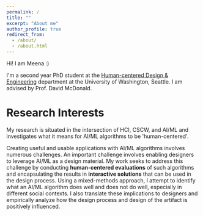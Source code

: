 ```yaml
---
permalink: /
title: ""
excerpt: "About me"
author_profile: true
redirect_from: 
  - /about/
  - /about.html
---
```


Hi! I am Meena :) 

I'm a second year PhD student at the [Human-centered Design & Engineering](https://www.hcde.washington.edu/) department at the University of Washington, Seattle. I am advised by Prof. David McDonald.

Research Interests
======

My research is situated in the intersection of HCI, CSCW, and AI/ML and investigates what it means for AI/ML algorithms to be 'human-centered'. 

Creating useful and usable applications with AI/ML algorithms involves numerous challenges. An important challenge involves enabling designers to leverage AI/ML as a design material. My work seeks to address this challenge by conducting **human-centered evaluations** of such algorithms and encapsulating the results in **interactive solutions** that can be used in the design process. Using a mixed-methods approach, I attempt to identify what an AI/ML algorithm does well and does not do well, especially in different social contexts. I also translate these implications to designers and empirically analyze how the design process and design of the artifact is positively influenced.   
